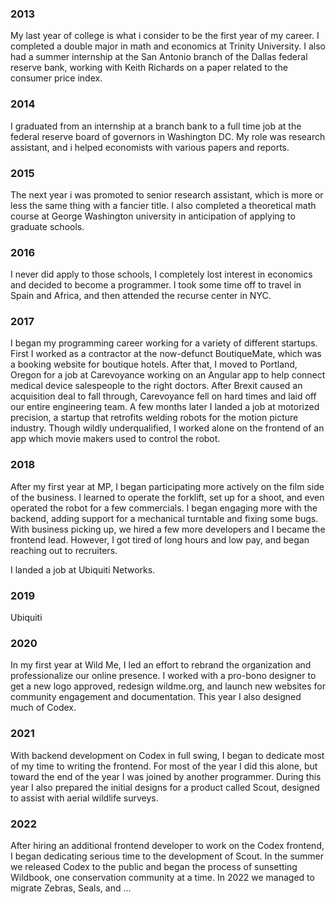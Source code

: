 ### 2013
My last year of college is what i consider to be the first year of my career. I completed a double major in math and economics at Trinity University. I also had a summer internship at the San Antonio branch of the Dallas federal reserve bank, working with Keith Richards on a paper related to the consumer price index. 

### 2014
I graduated from an internship at a branch bank to a full time job at the federal reserve board of governors in Washington DC. My role was research assistant, and i helped economists with various papers and reports. 

### 2015
The next year i was promoted to senior research assistant, which is more or less the same thing with a fancier title. I also completed a theoretical math course at George Washington university in anticipation of applying to graduate schools. 

### 2016
I never did apply to those schools, I completely lost interest in economics and decided to become a programmer. I took some time off to travel in Spain and Africa, and then attended the recurse center in NYC. 

### 2017
I began my programming career working for a variety of different startups. First I worked as a contractor at the now-defunct BoutiqueMate, which was a booking website for boutique hotels. After that, I moved to Portland, Oregon for a job at Carevoyance working on an Angular app to help connect medical device salespeople to the right doctors. After Brexit caused an acquisition deal to fall through, Carevoyance fell on hard times and laid off our entire engineering team. A few months later I landed a job at motorized precision, a startup that retrofits welding robots for the motion picture industry. Though wildly underqualified, I worked alone on the frontend of an app which movie makers used to control the robot. 

### 2018
After my first year at MP, I began participating more actively on the film side of the business. I learned to operate the forklift, set up for a shoot, and even operated the robot for a few commercials. I began engaging more with the backend, adding support for a mechanical turntable and fixing some bugs. With business picking up, we hired a few more developers and I became the frontend lead. However, I got tired of long hours and low pay, and began reaching out to recruiters. 

I landed a job at Ubiquiti Networks. 

### 2019 
Ubiquiti

### 2020 
In my first year at Wild Me, I led an effort to rebrand the organization and professionalize our online presence. I worked with a pro-bono designer to get a new logo approved, redesign wildme.org, and launch new websites for community engagement and documentation. This year I also designed much of Codex. 

### 2021 
With backend development on Codex in full swing, I began to dedicate most of my time to writing the frontend. For most of the year I did this alone, but toward the end of the year I was joined by another programmer. During this year I also prepared the initial designs for a product called Scout, designed to assist with aerial wildlife surveys. 

### 2022 
After hiring an additional frontend developer to work on the Codex frontend, I began dedicating serious time to the development of Scout. In the summer we released Codex to the public and began the process of sunsetting Wildbook, one conservation community at a time. In 2022 we managed to migrate Zebras, Seals, and ... 